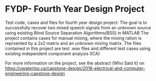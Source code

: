 # FYDP- Fourth Year Design Project 

Test code, cases and files for fourth year design project: 
The goal is to successfully recover two mixed speech signals from an unknown source using existing Blind Source Separation Algorithms(BSS) in MATLAB 
The project contains cases for manual mixing, where the mixing ration is reprsented by a 2x2 matrix and an unknown mixing matrix. 
The files contained in this project are test .wav files and different test cases using exisitng independent component analysis (ICA)


For more information on the project, see the abstract (Who Said it) on https://uwaterloo.ca/capstone-design/2018-electrical-and-computer-engineering-capstone-design
